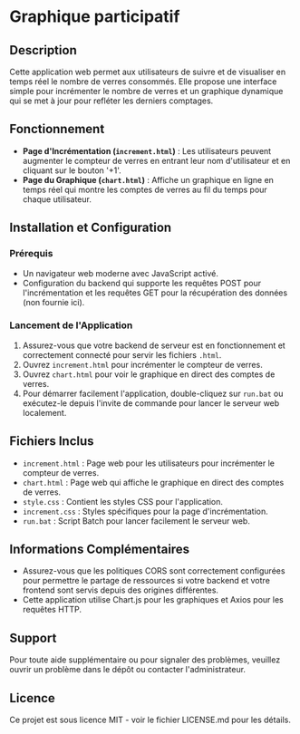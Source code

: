 # Graphique participatif

## Description
Cette application web permet aux utilisateurs de suivre et de visualiser en temps réel le nombre de verres consommés. Elle propose une interface simple pour incrémenter le nombre de verres et un graphique dynamique qui se met à jour pour refléter les derniers comptages.

## Fonctionnement
- **Page d'Incrémentation (`increment.html`)** : Les utilisateurs peuvent augmenter le compteur de verres en entrant leur nom d'utilisateur et en cliquant sur le bouton '+1'.
- **Page du Graphique (`chart.html`)** : Affiche un graphique en ligne en temps réel qui montre les comptes de verres au fil du temps pour chaque utilisateur.

## Installation et Configuration

### Prérequis
- Un navigateur web moderne avec JavaScript activé.
- Configuration du backend qui supporte les requêtes POST pour l'incrémentation et les requêtes GET pour la récupération des données (non fournie ici).

### Lancement de l'Application
1. Assurez-vous que votre backend de serveur est en fonctionnement et correctement connecté pour servir les fichiers `.html`.
2. Ouvrez `increment.html` pour incrémenter le compteur de verres.
3. Ouvrez `chart.html` pour voir le graphique en direct des comptes de verres.
4. Pour démarrer facilement l'application, double-cliquez sur `run.bat` ou exécutez-le depuis l'invite de commande pour lancer le serveur web localement.

## Fichiers Inclus
- `increment.html` : Page web pour les utilisateurs pour incrémenter le compteur de verres.
- `chart.html` : Page web qui affiche le graphique en direct des comptes de verres.
- `style.css` : Contient les styles CSS pour l'application.
- `increment.css` : Styles spécifiques pour la page d'incrémentation.
- `run.bat` : Script Batch pour lancer facilement le serveur web.

## Informations Complémentaires
- Assurez-vous que les politiques CORS sont correctement configurées pour permettre le partage de ressources si votre backend et votre frontend sont servis depuis des origines différentes.
- Cette application utilise Chart.js pour les graphiques et Axios pour les requêtes HTTP.

## Support
Pour toute aide supplémentaire ou pour signaler des problèmes, veuillez ouvrir un problème dans le dépôt ou contacter l'administrateur.

## Licence
Ce projet est sous licence MIT - voir le fichier LICENSE.md pour les détails.
